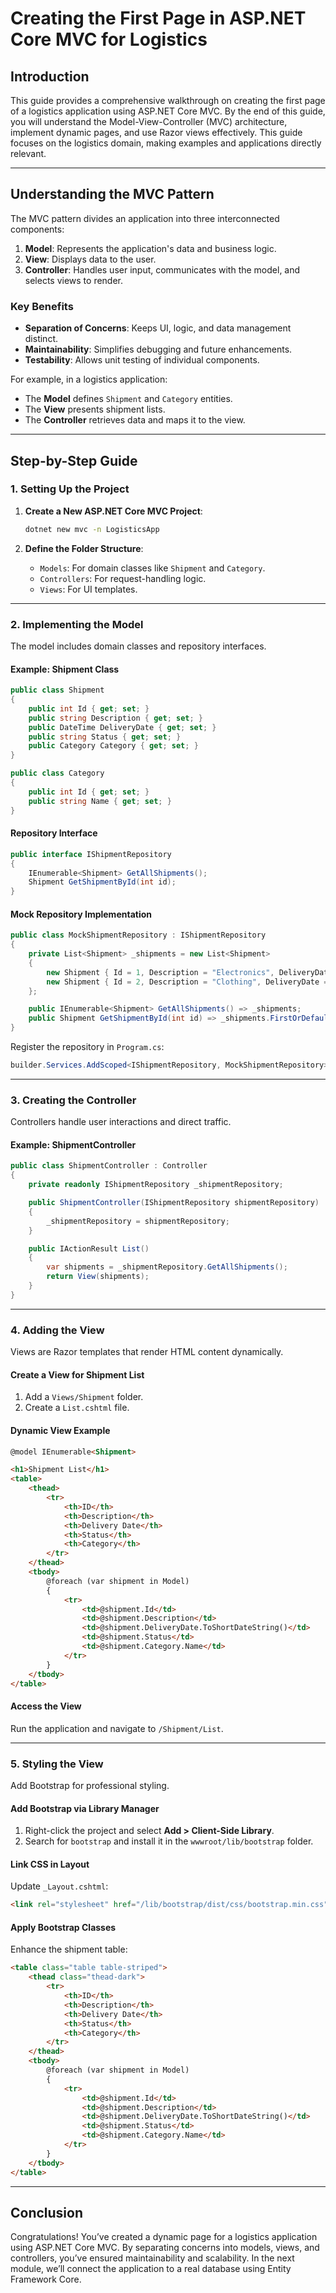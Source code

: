 # Creating the First Page in ASP.NET Core MVC for Logistics

## **Introduction**

This guide provides a comprehensive walkthrough on creating the first page of a logistics application using ASP.NET Core MVC. By the end of this guide, you will understand the Model-View-Controller (MVC) architecture, implement dynamic pages, and use Razor views effectively. This guide focuses on the logistics domain, making examples and applications directly relevant.

---

## **Understanding the MVC Pattern**

The MVC pattern divides an application into three interconnected components:

1. **Model**: Represents the application's data and business logic.
2. **View**: Displays data to the user.
3. **Controller**: Handles user input, communicates with the model, and selects views to render.

### **Key Benefits**

- **Separation of Concerns**: Keeps UI, logic, and data management distinct.
- **Maintainability**: Simplifies debugging and future enhancements.
- **Testability**: Allows unit testing of individual components.

For example, in a logistics application:

- The **Model** defines `Shipment` and `Category` entities.
- The **View** presents shipment lists.
- The **Controller** retrieves data and maps it to the view.

---

## **Step-by-Step Guide**

### **1. Setting Up the Project**

1. **Create a New ASP.NET Core MVC Project**:

   ```bash
   dotnet new mvc -n LogisticsApp
   ```

2. **Define the Folder Structure**:
   - `Models`: For domain classes like `Shipment` and `Category`.
   - `Controllers`: For request-handling logic.
   - `Views`: For UI templates.

---

### **2. Implementing the Model**

The model includes domain classes and repository interfaces.

#### **Example: Shipment Class**

```csharp
public class Shipment
{
    public int Id { get; set; }
    public string Description { get; set; }
    public DateTime DeliveryDate { get; set; }
    public string Status { get; set; }
    public Category Category { get; set; }
}

public class Category
{
    public int Id { get; set; }
    public string Name { get; set; }
}
```

#### **Repository Interface**

```csharp
public interface IShipmentRepository
{
    IEnumerable<Shipment> GetAllShipments();
    Shipment GetShipmentById(int id);
}
```

#### **Mock Repository Implementation**

```csharp
public class MockShipmentRepository : IShipmentRepository
{
    private List<Shipment> _shipments = new List<Shipment>
    {
        new Shipment { Id = 1, Description = "Electronics", DeliveryDate = DateTime.Today, Status = "Pending", Category = new Category { Id = 1, Name = "Fragile" } },
        new Shipment { Id = 2, Description = "Clothing", DeliveryDate = DateTime.Today.AddDays(2), Status = "Shipped", Category = new Category { Id = 2, Name = "Regular" } }
    };

    public IEnumerable<Shipment> GetAllShipments() => _shipments;
    public Shipment GetShipmentById(int id) => _shipments.FirstOrDefault(s => s.Id == id);
}
```

Register the repository in `Program.cs`:

```csharp
builder.Services.AddScoped<IShipmentRepository, MockShipmentRepository>();
```

---

### **3. Creating the Controller**

Controllers handle user interactions and direct traffic.

#### **Example: ShipmentController**

```csharp
public class ShipmentController : Controller
{
    private readonly IShipmentRepository _shipmentRepository;

    public ShipmentController(IShipmentRepository shipmentRepository)
    {
        _shipmentRepository = shipmentRepository;
    }

    public IActionResult List()
    {
        var shipments = _shipmentRepository.GetAllShipments();
        return View(shipments);
    }
}
```

---

### **4. Adding the View**

Views are Razor templates that render HTML content dynamically.

#### **Create a View for Shipment List**

1. Add a `Views/Shipment` folder.
2. Create a `List.cshtml` file.

#### **Dynamic View Example**

```html
@model IEnumerable<Shipment>

<h1>Shipment List</h1>
<table>
    <thead>
        <tr>
            <th>ID</th>
            <th>Description</th>
            <th>Delivery Date</th>
            <th>Status</th>
            <th>Category</th>
        </tr>
    </thead>
    <tbody>
        @foreach (var shipment in Model)
        {
            <tr>
                <td>@shipment.Id</td>
                <td>@shipment.Description</td>
                <td>@shipment.DeliveryDate.ToShortDateString()</td>
                <td>@shipment.Status</td>
                <td>@shipment.Category.Name</td>
            </tr>
        }
    </tbody>
</table>
```

#### **Access the View**

Run the application and navigate to `/Shipment/List`.

---

### **5. Styling the View**

Add Bootstrap for professional styling.

#### **Add Bootstrap via Library Manager**

1. Right-click the project and select **Add > Client-Side Library**.
2. Search for `bootstrap` and install it in the `wwwroot/lib/bootstrap` folder.

#### **Link CSS in Layout**

Update `_Layout.cshtml`:

```html
<link rel="stylesheet" href="/lib/bootstrap/dist/css/bootstrap.min.css" />
```

#### **Apply Bootstrap Classes**

Enhance the shipment table:

```html
<table class="table table-striped">
    <thead class="thead-dark">
        <tr>
            <th>ID</th>
            <th>Description</th>
            <th>Delivery Date</th>
            <th>Status</th>
            <th>Category</th>
        </tr>
    </thead>
    <tbody>
        @foreach (var shipment in Model)
        {
            <tr>
                <td>@shipment.Id</td>
                <td>@shipment.Description</td>
                <td>@shipment.DeliveryDate.ToShortDateString()</td>
                <td>@shipment.Status</td>
                <td>@shipment.Category.Name</td>
            </tr>
        }
    </tbody>
</table>
```

---

## **Conclusion**

Congratulations! You’ve created a dynamic page for a logistics application using ASP.NET Core MVC. By separating concerns into models, views, and controllers, you’ve ensured maintainability and scalability. In the next module, we’ll connect the application to a real database using Entity Framework Core.
